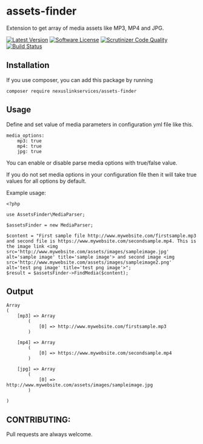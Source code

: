 # assets-finder
Extension to get array of media assets like MP3, MP4 and JPG.

[![Latest Version](https://img.shields.io/packagist/v/nexuslinkservices/assets-finder.svg?style=flat-square)](https://packagist.org/packages/nexuslinkservices/assets-finder)
[![Software License](http://img.shields.io/badge/license-MIT-brightgreen.svg?style=flat-square)](LICENSE)
[![Scrutinizer Code Quality](https://scrutinizer-ci.com/g/nexuslinkservices/assets-finder/badges/quality-score.png?b=master)](https://scrutinizer-ci.com/g/nexuslinkservices/assets-finder/?branch=master)
[![Build Status](https://scrutinizer-ci.com/g/nexuslinkservices/assets-finder/badges/build.png?b=master)](https://scrutinizer-ci.com/g/nexuslinkservices/assets-finder/build-status/master)

## Installation

If you use composer, you can add this package by running 

````
composer require nexuslinkservices/assets-finder
````

## Usage

Define and set value of media parameters in configuration yml file like this.

```
media_options:
    mp3: true
    mp4: true
    jpg: true
```

You can enable or disable parse media options with true/false value.

If you do not set media options in your configuration file then it will take true values for all options by default.

Example usage:

```
<?php

use AssetsFinder\MediaParser;

$assetsFinder = new MediaParser;

$content = "First sample file http://www.mywebsite.com/firstsample.mp3 and second file is https://www.mywebsite.com/secondsample.mp4. This is the image link <img src='http://www.mywebsite.com/assets/images/sampleimage.jpg' alt='sample image' title='sample image'> and second image <img src='http://www.mywebsite.com/assets/images/sampleimage2.png' alt='test png image' title='test png image'>";
$result = $assetsFinder->FindMedia($content);
```

## Output

```
Array
(
    [mp3] => Array
        (
            [0] => http://www.mywebsite.com/firstsample.mp3
        )

    [mp4] => Array
        (
            [0] => https://www.mywebsite.com/secondsample.mp4
        )

    [jpg] => Array
        (
            [0] => http://www.mywebsite.com/assets/images/sampleimage.jpg
        )

)
```

## CONTRIBUTING:

Pull requests are always welcome.

